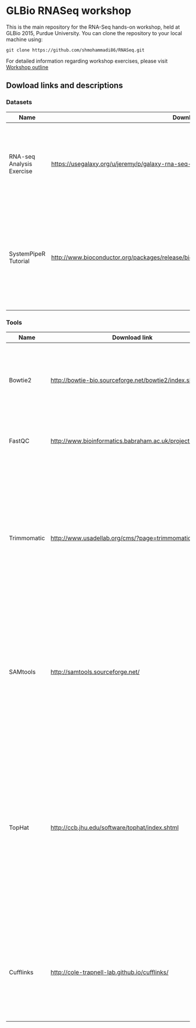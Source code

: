 # GLBio RNASeq workshop

This is the main repository for the RNA-Seq hands-on workshop, held at GLBio 2015, Purdue University. You can clone the repository to your local machine using:

```
git clone https://github.com/shmohammadi86/RNASeq.git
```

For detailed information regarding workshop exercises, please visit [Workshop outline](https://github.com/shmohammadi86/RNASeq/wiki)


## Dowload links and descriptions

### Datasets

Name  | Download link  | Local path  | Description
------------- | ------------- | ------------- | -------------
RNA-seq Analysis Exercise | https://usegalaxy.org/u/jeremy/p/galaxy-rna-seq-analysis-exercise | ./datasets/BodyMap | Small samples of datasets from the Illumina BodyMap 2.0 project; specifically, the datasets are paired-end 50bp reads from adrenal and brain tissues. The sampled reads map mostly to a 500Kb region of chromosome 19, positions 3-3.5 million (chr19:3000000:3500000)
SystemPipeR Tutorial | http://www.bioconductor.org/packages/release/bioc/vignettes/systemPipeR/inst/doc/systemPipeR.pdf | ./datasets/systemPipeR_tests/data | 18 paired-end (PE) read sets from Aradabidopsis (SRP010938). Each FASTQ file has been subsetted to 90,000-100,000 randomly sampled PE reads that map to the first 100,000 nucleotides of each chromosome. The corresponding reference genome sequence (FASTA) and its GFF annotation files have been truncated accordingly.


### Tools

Name  | Download link  | Local path  | Description
------------- | ------------- | ------------- | -------------
Bowtie2 | http://bowtie-bio.sourceforge.net/bowtie2/index.shtml | ./tools/bowtie | An ultrafast and memory-efficient tool for aligning sequencing reads to long reference sequences 
FastQC | http://www.bioinformatics.babraham.ac.uk/projects/fastqc/ | ./tools/FastQC | A quality control tool for high throughput sequence data
Trimmomatic | http://www.usadellab.org/cms/?page=trimmomatic | ./tools/Trimmomatic | performs a variety of useful trimming tasks for illumina paired-end and single ended data.The selection of trimming steps and their associated parameters are supplied on the command line
SAMtools | http://samtools.sourceforge.net/ | ./tools/samtools | provide various utilities for manipulating alignments in the SAM format, including sorting, merging, indexing and generating alignments in a per-position format
TopHat | http://ccb.jhu.edu/software/tophat/index.shtml | ./tools/tophat | TopHat is a fast splice junction mapper for RNA-Seq reads. It aligns RNA-Seq reads to mammalian-sized genomes using the ultra high-throughput short read aligner Bowtie, and then analyzes the mapping results to identify splice junctions between exons.
Cufflinks | http://cole-trapnell-lab.github.io/cufflinks/ | ./tools/cufflinks | Cufflinks assembles transcripts, estimates their abundances, and tests for differential expression and regulation in RNA-Seq samples.
